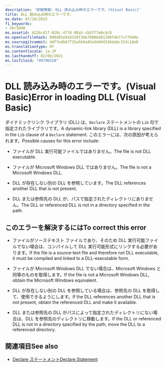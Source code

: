 ```yaml
---
description: '詳細情報: DLL 読み込み時のエラーです。(Visual Basic)'
title: DLL 読み込み時のエラーです。
ms.date: 07/20/2015
f1_keywords:
- vbrID48
ms.assetid: 4226cd1f-028c-477d-88a5-cb57f7e0cdc8
ms.openlocfilehash: 098d05e93d328f3667000bd81290f4b77cf7949e
ms.sourcegitcommit: ddf7edb67715a5b9a45e3dd44536dabc153c1de0
ms.translationtype: HT
ms.contentlocale: ja-JP
ms.lasthandoff: 02/06/2021
ms.locfileid: "99796510"
---
```

# <a name="error-in-loading-dll-visual-basic"></a><span data-ttu-id="eaab2-103">DLL 読み込み時のエラーです。(Visual Basic)</span><span class="sxs-lookup"><span data-stu-id="eaab2-103">Error in loading DLL (Visual Basic)</span></span>

<span data-ttu-id="eaab2-104">ダイナミックリンク ライブラリ (DLL) は、`Declare` ステートメントの `Lib` 句で指定されたライブラリです。</span><span class="sxs-lookup"><span data-stu-id="eaab2-104">A dynamic-link library (DLL) is a library specified in the `Lib` clause of a `Declare` statement.</span></span> <span data-ttu-id="eaab2-105">このエラーには、次の原因が考えられます。</span><span class="sxs-lookup"><span data-stu-id="eaab2-105">Possible causes for this error include:</span></span>  
  
- <span data-ttu-id="eaab2-106">ファイルが DLL 実行可能ファイルではありません。</span><span class="sxs-lookup"><span data-stu-id="eaab2-106">The file is not DLL executable.</span></span>  
  
- <span data-ttu-id="eaab2-107">ファイルが Microsoft Windows DLL ではありません。</span><span class="sxs-lookup"><span data-stu-id="eaab2-107">The file is not a Microsoft Windows DLL.</span></span>  
  
- <span data-ttu-id="eaab2-108">DLL が存在しない別の DLL を参照しています。</span><span class="sxs-lookup"><span data-stu-id="eaab2-108">The DLL references another DLL that is not present.</span></span>  
  
- <span data-ttu-id="eaab2-109">DLL または参照先の DLL が、パスで指定されたディレクトリにありません。</span><span class="sxs-lookup"><span data-stu-id="eaab2-109">The DLL or referenced DLL is not in a directory specified in the path.</span></span>  
  
## <a name="to-correct-this-error"></a><span data-ttu-id="eaab2-110">このエラーを解決するには</span><span class="sxs-lookup"><span data-stu-id="eaab2-110">To correct this error</span></span>  
  
- <span data-ttu-id="eaab2-111">ファイルがソーステキスト ファイルであり、そのため DLL 実行可能ファイルでない場合は、コンパイルして DLL 実行可能形式にリンクする必要があります。</span><span class="sxs-lookup"><span data-stu-id="eaab2-111">If the file is a source-text file and therefore not DLL executable, it must be compiled and linked to a DLL-executable form.</span></span>  
  
- <span data-ttu-id="eaab2-112">ファイルが Microsoft Windows DLL でない場合は、Microsoft Windows と同等のものを取得します。</span><span class="sxs-lookup"><span data-stu-id="eaab2-112">If the file is not a Microsoft Windows DLL, obtain the Microsoft Windows equivalent.</span></span>  
  
- <span data-ttu-id="eaab2-113">DLL が存在しない別の DLL を参照している場合は、参照先の DLL を取得して、使用できるようにします。</span><span class="sxs-lookup"><span data-stu-id="eaab2-113">If the DLL references another DLL that is not present, obtain the referenced DLL and make it available.</span></span>  
  
- <span data-ttu-id="eaab2-114">DLL または参照先の DLL がパスによって指定されたディレクトリにない場合は、DLL を参照先のディレクトリに移動します。</span><span class="sxs-lookup"><span data-stu-id="eaab2-114">If the DLL or referenced DLL is not in a directory specified by the path, move the DLL to a referenced directory.</span></span>  
  
## <a name="see-also"></a><span data-ttu-id="eaab2-115">関連項目</span><span class="sxs-lookup"><span data-stu-id="eaab2-115">See also</span></span>

- [<span data-ttu-id="eaab2-116">Declare ステートメント</span><span class="sxs-lookup"><span data-stu-id="eaab2-116">Declare Statement</span></span>](../statements/declare-statement.md)
